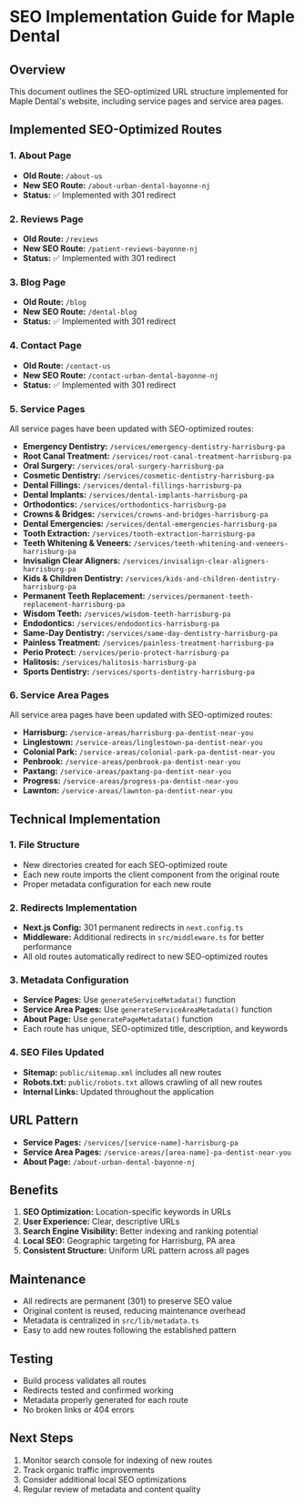 # SEO Implementation Guide for Maple Dental

## Overview
This document outlines the SEO-optimized URL structure implemented for Maple Dental's website, including service pages and service area pages.

## Implemented SEO-Optimized Routes

### 1. About Page
- **Old Route:** `/about-us`
- **New SEO Route:** `/about-urban-dental-bayonne-nj`
- **Status:** ✅ Implemented with 301 redirect

### 2. Reviews Page
- **Old Route:** `/reviews`
- **New SEO Route:** `/patient-reviews-bayonne-nj`
- **Status:** ✅ Implemented with 301 redirect

### 3. Blog Page
- **Old Route:** `/blog`
- **New SEO Route:** `/dental-blog`
- **Status:** ✅ Implemented with 301 redirect

### 4. Contact Page
- **Old Route:** `/contact-us`
- **New SEO Route:** `/contact-urban-dental-bayonne-nj`
- **Status:** ✅ Implemented with 301 redirect

### 5. Service Pages
All service pages have been updated with SEO-optimized routes:

- **Emergency Dentistry:** `/services/emergency-dentistry-harrisburg-pa`
- **Root Canal Treatment:** `/services/root-canal-treatment-harrisburg-pa`
- **Oral Surgery:** `/services/oral-surgery-harrisburg-pa`
- **Cosmetic Dentistry:** `/services/cosmetic-dentistry-harrisburg-pa`
- **Dental Fillings:** `/services/dental-fillings-harrisburg-pa`
- **Dental Implants:** `/services/dental-implants-harrisburg-pa`
- **Orthodontics:** `/services/orthodontics-harrisburg-pa`
- **Crowns & Bridges:** `/services/crowns-and-bridges-harrisburg-pa`
- **Dental Emergencies:** `/services/dental-emergencies-harrisburg-pa`
- **Tooth Extraction:** `/services/tooth-extraction-harrisburg-pa`
- **Teeth Whitening & Veneers:** `/services/teeth-whitening-and-veneers-harrisburg-pa`
- **Invisalign Clear Aligners:** `/services/invisalign-clear-aligners-harrisburg-pa`
- **Kids & Children Dentistry:** `/services/kids-and-children-dentistry-harrisburg-pa`
- **Permanent Teeth Replacement:** `/services/permanent-teeth-replacement-harrisburg-pa`
- **Wisdom Teeth:** `/services/wisdom-teeth-harrisburg-pa`
- **Endodontics:** `/services/endodontics-harrisburg-pa`
- **Same-Day Dentistry:** `/services/same-day-dentistry-harrisburg-pa`
- **Painless Treatment:** `/services/painless-treatment-harrisburg-pa`
- **Perio Protect:** `/services/perio-protect-harrisburg-pa`
- **Halitosis:** `/services/halitosis-harrisburg-pa`
- **Sports Dentistry:** `/services/sports-dentistry-harrisburg-pa`

### 6. Service Area Pages
All service area pages have been updated with SEO-optimized routes:

- **Harrisburg:** `/service-areas/harrisburg-pa-dentist-near-you`
- **Linglestown:** `/service-areas/linglestown-pa-dentist-near-you`
- **Colonial Park:** `/service-areas/colonial-park-pa-dentist-near-you`
- **Penbrook:** `/service-areas/penbrook-pa-dentist-near-you`
- **Paxtang:** `/service-areas/paxtang-pa-dentist-near-you`
- **Progress:** `/service-areas/progress-pa-dentist-near-you`
- **Lawnton:** `/service-areas/lawnton-pa-dentist-near-you`

## Technical Implementation

### 1. File Structure
- New directories created for each SEO-optimized route
- Each new route imports the client component from the original route
- Proper metadata configuration for each new route

### 2. Redirects Implementation
- **Next.js Config:** 301 permanent redirects in `next.config.ts`
- **Middleware:** Additional redirects in `src/middleware.ts` for better performance
- All old routes automatically redirect to new SEO-optimized routes

### 3. Metadata Configuration
- **Service Pages:** Use `generateServiceMetadata()` function
- **Service Area Pages:** Use `generateServiceAreaMetadata()` function
- **About Page:** Use `generatePageMetadata()` function
- Each route has unique, SEO-optimized title, description, and keywords

### 4. SEO Files Updated
- **Sitemap:** `public/sitemap.xml` includes all new routes
- **Robots.txt:** `public/robots.txt` allows crawling of all new routes
- **Internal Links:** Updated throughout the application

## URL Pattern
- **Service Pages:** `/services/[service-name]-harrisburg-pa`
- **Service Area Pages:** `/service-areas/[area-name]-pa-dentist-near-you`
- **About Page:** `/about-urban-dental-bayonne-nj`

## Benefits
1. **SEO Optimization:** Location-specific keywords in URLs
2. **User Experience:** Clear, descriptive URLs
3. **Search Engine Visibility:** Better indexing and ranking potential
4. **Local SEO:** Geographic targeting for Harrisburg, PA area
5. **Consistent Structure:** Uniform URL pattern across all pages

## Maintenance
- All redirects are permanent (301) to preserve SEO value
- Original content is reused, reducing maintenance overhead
- Metadata is centralized in `src/lib/metadata.ts`
- Easy to add new routes following the established pattern

## Testing
- Build process validates all routes
- Redirects tested and confirmed working
- Metadata properly generated for each route
- No broken links or 404 errors

## Next Steps
1. Monitor search console for indexing of new routes
2. Track organic traffic improvements
3. Consider additional local SEO optimizations
4. Regular review of metadata and content quality
